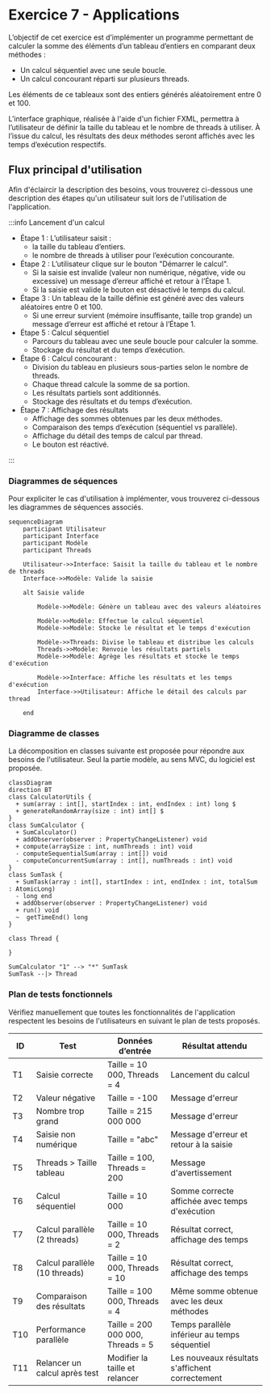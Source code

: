 # Exercice 7 - Applications

L’objectif de cet exercice est d’implémenter un programme 
permettant de calculer la somme des éléments d’un tableau 
d’entiers en comparant deux méthodes :

- Un calcul séquentiel avec une seule boucle.
- Un calcul concourant réparti sur plusieurs threads.

Les éléments de ce tableaux sont des entiers générés aléatoirement entre 0 et 100.

L’interface graphique, réalisée à l'aide d'un fichier FXML, permettra à l’utilisateur de définir 
la taille du tableau et le nombre de threads à utiliser. 
À l’issue du calcul, les résultats des deux méthodes seront 
affichés avec les temps d’exécution respectifs.

## Flux principal d'utilisation

Afin d'éclaircir la description des besoins, vous trouverez ci-dessous
une description des étapes qu'un utilisateur suit lors de l'utilisation de 
l'application.

:::info Lancement d'un calcul

- Étape 1 : L’utilisateur saisit :
    - la taille du tableau d’entiers.
    - le nombre de threads à utiliser pour l’exécution concourante.
- Étape 2 : L’utilisateur clique sur le bouton "Démarrer le calcul".
    - Si la saisie est invalide (valeur non numérique, négative, vide ou excessive) un message d’erreur affiché et retour à l’Étape 1.
    - Si la saisie est valide le bouton est désactivé le temps du calcul.
- Étape 3 : Un tableau de la taille définie est généré avec des valeurs aléatoires entre 0 et 100.
	- Si une erreur survient (mémoire insuffisante, taille trop grande) un message d’erreur est affiché et retour à l’Étape 1.
- Étape 5 : Calcul séquentiel
    - Parcours du tableau avec une seule boucle pour calculer la somme.
    - Stockage du résultat et du temps d’exécution.
- Étape 6 : Calcul concourant : 
    - Division du tableau en plusieurs sous-parties selon le nombre de threads.
    - Chaque thread calcule la somme de sa portion.
    - Les résultats partiels sont additionnés.
    - Stockage des résultats et du temps d’exécution.
- Étape 7 : Affichage des résultats
    - Affichage des sommes obtenues par les deux méthodes.
    - Comparaison des temps d’exécution (séquentiel vs parallèle).
    - Affichage du détail des temps de calcul par thread.
    - Le bouton est réactivé.

:::

### Diagrammes de séquences

Pour expliciter le cas d'utilisation à implémenter,
vous trouverez ci-dessous les diagrammes de séquences associés.

```mermaid
sequenceDiagram
    participant Utilisateur
    participant Interface
    participant Modèle
    participant Threads
    
    Utilisateur->>Interface: Saisit la taille du tableau et le nombre de threads
    Interface->>Modèle: Valide la saisie
    
    alt Saisie valide
    
        Modèle->>Modèle: Génère un tableau avec des valeurs aléatoires
        
        Modèle->>Modèle: Effectue le calcul séquentiel
        Modèle->>Modèle: Stocke le résultat et le temps d'exécution
        
        Modèle->>Threads: Divise le tableau et distribue les calculs
        Threads->>Modèle: Renvoie les résultats partiels
        Modèle->>Modèle: Agrège les résultats et stocke le temps d'exécution
        
        Modèle->>Interface: Affiche les résultats et les temps d'exécution
        Interface->>Utilisateur: Affiche le détail des calculs par thread

    end
```

### Diagramme de classes

La décomposition en classes suivante est proposée pour
répondre aux besoins de l'utilisateur. Seul la partie modèle, au sens MVC, du logiciel est proposée.

```mermaid
classDiagram
direction BT
class CalculatorUtils { 
  + sum(array : int[], startIndex : int, endIndex : int) long $
  + generateRandomArray(size : int) int[] $
}
class SumCalculator {
  + SumCalculator() 
  + addObserver(observer : PropertyChangeListener) void
  + compute(arraySize : int, numThreads : int) void
  - computeSequentialSum(array : int[]) void
  - computeConcurrentSum(array : int[], numThreads : int) void
}
class SumTask {
  + SumTask(array : int[], startIndex : int, endIndex : int, totalSum : AtomicLong) 
  - long end
  + addObserver(observer : PropertyChangeListener) void
  + run() void
  ~  getTimeEnd() long
}

class Thread {
    
}

SumCalculator "1" --> "*" SumTask
SumTask --|> Thread
```

### Plan de tests fonctionnels

Vérifiez manuellement que toutes les fonctionnalités de l'application respectent les besoins de l'utilisateurs en suivant le plan de tests proposés.  

| ID   | Test                          | Données d’entrée | Résultat attendu                           |
|------|--------------------------------|-----------------|--------------------------------------------|
| T1 | Saisie correcte | Taille = 10 000, Threads = 4 | Lancement du calcul |
| T2 | Valeur négative | Taille = -100 | Message d'erreur |
| T3 | Nombre trop grand | Taille = 215 000 000 | Message d'erreur |
| T4 | Saisie non numérique | Taille = "abc" | Message d'erreur et retour à la saisie |
| T5 | Threads > Taille tableau | Taille = 100, Threads = 200 | Message d'avertissement |
| T6 | Calcul séquentiel | Taille = 10 000 | Somme correcte affichée avec temps d'exécution |
| T7 | Calcul parallèle (2 threads) | Taille = 10 000, Threads = 2 | Résultat correct, affichage des temps |
| T8 | Calcul parallèle (10 threads) | Taille = 10 000, Threads = 10 | Résultat correct, affichage des temps |
| T9 | Comparaison des résultats | Taille = 100 000, Threads = 4 | Même somme obtenue avec les deux méthodes |
| T10 | Performance parallèle | Taille = 200 000 000, Threads = 5 | Temps parallèle inférieur au temps séquentiel |
| T11 | Relancer un calcul après test | Modifier la taille et relancer | Les nouveaux résultats s'affichent correctement |
